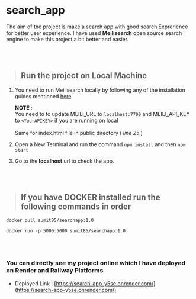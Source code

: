 # search_app

The aim of the project is make a search app with good search Exprerience for better user experience.
I have used **Meilisearch** open source search engine to make this project a bit better and easier.

<br>
<br>

> ## Run the project on Local Machine

1. You need to run Meilisearch locally by following any of the installation guides mentioned [here](https://docs.meilisearch.com/learn/getting_started/quick_start.html#setup-and-installation)

     **NOTE** : <br>
           You need to to update MEILI_URL to ```localhost:7700``` and MEILI_API_KEY to `<YourAPIKEY>` if you are running on local <br>           
            Same for index.html file in public directory ( _line 25_ )

2. Open a New Terminal and run the command ```npm install``` and then ```npm start```
3. Go to the **localhost** url to check the app.


<br><br>

> ## If you have **DOCKER** installed run the following commands in order

```
docker pull sumit85/searchapp:1.0
```

```
docker run -p 5000:5000 sumit85/searchapp:1.0
```    

<br>
<br>

### You can directly see my project online which I have deployed on **Render** and **Railway** Platforms

   * Deployed Link :  [https://search-app-y5se.onrender.com/](https://search-app-y5se.onrender.com/)
